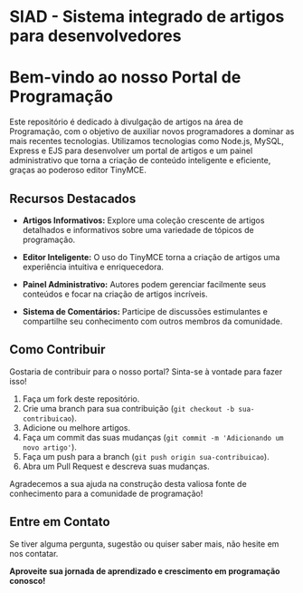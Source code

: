 # SIAD - Sistema integrado de artigos para desenvolvedores
# Bem-vindo ao nosso Portal de Programação

Este repositório é dedicado à divulgação de artigos na área de Programação, com o objetivo de auxiliar novos programadores a dominar as mais recentes tecnologias. Utilizamos tecnologias como Node.js, MySQL, Express e EJS para desenvolver um portal de artigos e um painel administrativo que torna a criação de conteúdo inteligente e eficiente, graças ao poderoso editor TinyMCE.

## Recursos Destacados

- **Artigos Informativos:** Explore uma coleção crescente de artigos detalhados e informativos sobre uma variedade de tópicos de programação.

- **Editor Inteligente:** O uso do TinyMCE torna a criação de artigos uma experiência intuitiva e enriquecedora.

- **Painel Administrativo:** Autores podem gerenciar facilmente seus conteúdos e focar na criação de artigos incríveis.

- **Sistema de Comentários:** Participe de discussões estimulantes e compartilhe seu conhecimento com outros membros da comunidade.

## Como Contribuir

Gostaria de contribuir para o nosso portal? Sinta-se à vontade para fazer isso!

1. Faça um fork deste repositório.
2. Crie uma branch para sua contribuição (`git checkout -b sua-contribuicao`).
3. Adicione ou melhore artigos.
4. Faça um commit das suas mudanças (`git commit -m 'Adicionando um novo artigo'`).
5. Faça um push para a branch (`git push origin sua-contribuicao`).
6. Abra um Pull Request e descreva suas mudanças.

Agradecemos a sua ajuda na construção desta valiosa fonte de conhecimento para a comunidade de programação!

## Entre em Contato

Se tiver alguma pergunta, sugestão ou quiser saber mais, não hesite em nos contatar.

**Aproveite sua jornada de aprendizado e crescimento em programação conosco!**



